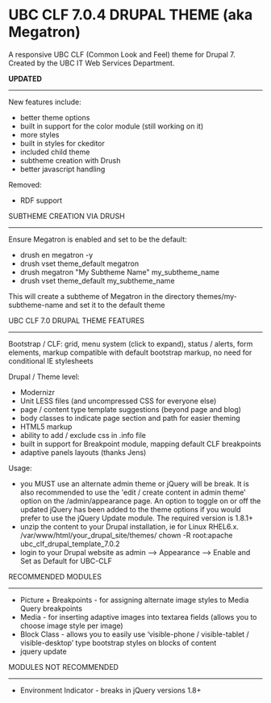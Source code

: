 UBC CLF 7.0.4 DRUPAL THEME (aka Megatron)
=======================================

A responsive UBC CLF (Common Look and Feel) theme for Drupal 7. Created by the UBC IT Web Services Department.

**UPDATED**
_________________

New features include:
- better theme options
- built in support for the color module (still working on it)
- more styles
- built in styles for ckeditor
- included child theme
- subtheme creation with Drush 
- better javascript handling

Removed:
- RDF support

SUBTHEME CREATION VIA DRUSH
_________________

Ensure Megatron is enabled and set to be the default:
- drush en megatron -y
- drush vset theme_default megatron
- drush megatron "My Subtheme Name" my_subtheme_name
- drush vset theme_default my_subtheme_name

This will create a subtheme of Megatron in the directory themes/my-subtheme-name and set it to the default theme

UBC CLF 7.0 DRUPAL THEME FEATURES
_________________

Bootstrap / CLF:
grid, menu system (click to expand), status / alerts, form elements, markup compatible with default bootstrap markup, no need for conditional IE stylesheets

Drupal / Theme level:
- Modernizr
- Unit LESS files (and uncompressed CSS for everyone else)
- page / content type template suggestions (beyond page and blog)
- body classes to indicate page section and path for easier theming
- HTML5 markup
- ability to add / exclude css in .info file
- built in support for Breakpoint module, mapping default CLF breakpoints
- adaptive panels layouts (thanks Jens)

Usage:
 - you MUST use an alternate admin theme or jQuery will be break. It is also recommended to use the 'edit / create content in admin theme' option on the /admin/appearance page. An option to toggle on or off the updated jQuery has been added to the theme options if you would prefer to use the jQuery Update module. The required version is 1.8.1+
 - unzip the content to your Drupal installation, ie for Linux RHEL6.x.
/var/www/html/your_drupal_site/themes/
chown -R root:apache ubc_clf_drupal_template_7.0.2
- login to your Drupal website as admin --> Appearance --> Enable and Set as Default for UBC-CLF

RECOMMENDED MODULES
___________________

- Picture + Breakpoints - for assigning alternate image styles to Media Query breakpoints 
- Media - for inserting adaptive images into textarea fields (allows you to choose image style per image)
- Block Class - allows you to easily use ‘visible-phone / visible-tablet / visible-desktop’ type bootstrap styles on blocks of content
- jquery update


MODULES NOT RECOMMENDED
_______________________

- Environment Indicator - breaks in jQuery versions 1.8+


